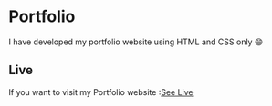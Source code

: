 # Portfolio

I have developed my portfolio website using HTML and CSS only 😄

## Live

If you want to visit my Portfolio website :[See Live]("https://shashankbhushanjha.netlify.app")
